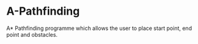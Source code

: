 # A-Pathfinding
A* Pathfinding programme which allows the user to place start point, end point and obstacles. 
